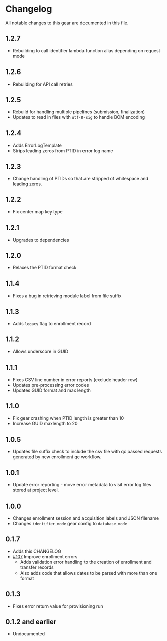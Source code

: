 # Changelog

All notable changes to this gear are documented in this file.

## 1.2.7
* Rebuilding to call identifier lambda function alias depending on request mode
  
## 1.2.6
* Rebuilding for API call retries
  
## 1.2.5
* Rebuild for handling multiple pipelines (submission, finalization)
* Updates to read in files with `utf-8-sig` to handle BOM encoding

## 1.2.4
* Adds ErrorLogTemplate
* Strips leading zeros from PTID in error log name
  
## 1.2.3
* Change handling of PTIDs so that are stripped of whitespace and leading zeros.
  
## 1.2.2
* Fix center map key type
  
## 1.2.1
* Upgrades to dependencies
  
## 1.2.0
* Relaxes the PTID format check
  
## 1.1.4
* Fixes a bug in retrieving module label from file suffix

## 1.1.3
* Adds `legacy` flag to enrollment record
  
## 1.1.2
* Allows underscore in GUID
  
## 1.1.1
* Fixes CSV line number in error reports (exclude header row)
* Updates pre-processing error codes
* Updates GUID format and max length
  
## 1.1.0
* Fix gear crashing when PTID length is greater than 10
* Increase GUID maxlength to 20

## 1.0.5
* Updates file suffix check to include the csv file with qc passed requests generated by new enrollment qc workflow.
  
## 1.0.1
* Update error reporting - move error metadata to visit error log files stored at project level.
  
## 1.0.0
* Changes enrollment session and acquisition labels and JSON filename
* Changes `identifier_mode` gear config to `database_mode`

## 0.1.7
* Adds this CHANGELOG
* [#107](https://github.com/naccdata/flywheel-gear-extensions/pull/107) Improve enrollment errors
	* Adds validation error handling to the creation of enrollment and transfer records
	* Also adds code that allows dates to be parsed with more than one format

## 0.1.3

* Fixes error return value for provisioning run

## 0.1.2 and earlier

* Undocumented
